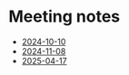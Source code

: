 # Meeting notes

- [2024-10-10](20241010.md)
- [2024-11-08](20241108.md)
- [2025-04-17](20250417.md)
